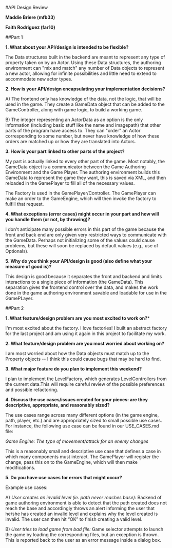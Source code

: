 #API Design Review

**Maddie Briere (mfb33)**

**Faith Rodriguez (far10)**

##Part 1

**1. What about your API/design is intended to be flexible?**

The Data structures built in the backend are meant to represent any type of property taken on by an Actor. Using these Data structures, the authoring environment can "mix and match" any number of Data objects to represent a new actor, allowing for infinite possibilities and little need to extend to accommodate new actor types. 

**2. How is your API/design encapsulating your implementation decisions?**

A) The frontend only has knowledge of the data, not the logic, that will be used in the game. They create a GameData object that can be added to the GameController, along with game logic, to build a working game.

B) The integer representing an ActorData as an option is the only information (including basic stuff like the name and imagepath) that other parts of the program have access to. They can "order" an Actor corresponding to some number, but never have knowledge of how these orders are matched up or how they are translated into Actors.

**3. How is your part linked to other parts of the project?**

My part is actually linked to every other part of the game. Most notably, the GameData object is a communicator between the Game Authoring Environment and the Game Player. The authoring environment builds this GameData to represent the game they want, this is saved via XML, and then reloaded in the GamePlayer to fill all of the necessary values.

The Factory is used in the GamePlayer/Controller. The GamePlayer can make an order to the GameEngine, which will then invoke the factory to fulfill that request.

**4. What exceptions (error cases) might occur in your part and how will you handle them (or not, by throwing)?**

I don't anticipate many possible errors in this part of the game because the front and back end are only given very restricted ways to communicate with the GameData. Perhaps not initializing some of the values could cause problems, but these will soon be replaced by default values (e.g., use of Optionals).

**5. Why do you think your API/design is good (also define what your measure of good is)?**

This design is good because it separates the front and backend and limits interactions to a single piece of information (the GameData). This separation gives the frontend control over the data, and makes the work done in the game authoring environment savable and loadable for use in the GamePLayer.

##Part 2

**1. What feature/design problem are you most excited to work on?***

I'm most excited about the factory. I love factories! I built an abstract factory for the last project and am using it again in this project to facilitate my work.

**2. What feature/design problem are you most worried about working on?**

I am most worried about how the Data objects must match up to the Property objects -- I think this could cause bugs that may be hard to find.

**3. What major feature do you plan to implement this weekend?**

I plan to implement the LevelFactory, which generates LevelControllers from the current data.This will require careful review of the possible preferences and possible refactoring. 

**4. Discuss the use cases/issues created for your pieces: are they descriptive, appropriate, and reasonably sized?**

The use cases range across many different options (in the game engine, path, player, etc.) and are appropriately sized to small possible use cases. For instance, the following use case can be found in our USE_CASES.md file:

*Game Engine: The type of movement/attack for an enemy changes*

This is a reasonably small and descriptive use case that defines a case in which many components must interact. The GamePlayer will register the change, pass this on to the GameEngine, which will then make modifications. 

**5. Do you have use cases for errors that might occur?**

Example use cases:

A) *User creates an invalid level (ie. path never reaches base):*
Backend of game authoring environment is able to detect that the path created does not reach the base and accordingly throws an alert informing the user that he/she has created an invalid level and explains why the level created is invalid. The user can then hit “OK” to finish creating a valid level. 

B) *User tries to load game from bad file:*
Game selector attempts to launch the game by loading the corresponding files, but an exception is thrown. This is reported back to the user as an error message inside a dialog box.